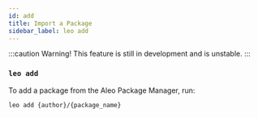 ```yaml
---
id: add
title: Import a Package
sidebar_label: leo add
---
```


:::caution
Warning! This feature is still in development and is unstable.
:::

### `leo add`

To add a package from the Aleo Package Manager, run:
```bash
leo add {author}/{package_name}
```
